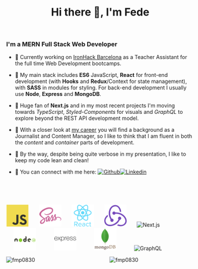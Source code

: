 <h1 align="center">Hi there 👋, I'm Fede</h1>

<br>

<h3 align="left">I'm a MERN Full Stack Web Developer</h3>

- 🔭 Currently working on [IronHack Barcelona](https://www.ironhack.com/en/barcelona) as a Teacher Assistant for the full time Web Development bootcamps.
  
- :star2: My main stack includes **ES6** JavaScript, **React** for front-end development (with **Hooks** and **Redux**/Context for state management), with **SASS** in modules for styling. For back-end development I usually use **Node**, **Express** and **MongoDB**.
  
- :rocket: Huge fan of **Next.js** and in my most recent projects I'm moving towards *TypeScript*, *Styled-Components* for visuals and *GraphQL* to explore beyond the REST API development model.
  
- :hear_no_evil: With a closer look at [my career](https://www.linkedin.com/in/fede-muniente/) you will find a background as a Journalist and Content Manager, so I like to think that I am fluent in both the *content* and *container* parts of development.
    
- :see_no_evil: By the way, despite being quite verbose in my presentation, I like to keep my code lean and clean!
  
- :speak_no_evil: You can connect with me here: [![Github](https://img.shields.io/badge/-Github-000?style=flat&logo=Github&logoColor=white)](https://github.com/fmp0830)[![Linkedin](https://img.shields.io/badge/-LinkedIn-blue?style=flat&logo=Linkedin&logoColor=white)](https://www.linkedin.com/in/fede-muniente/)

<br>
<br>
<br>
<p align="left" width="100%">
  <img src="https://raw.githubusercontent.com/devicons/devicon/master/icons/javascript/javascript-original.svg" alt="JS" height="60px" />
  &nbsp;&nbsp;&nbsp;&nbsp;&nbsp;
  <img src="https://raw.githubusercontent.com/devicons/devicon/master/icons/sass/sass-original.svg" alt="SASS" height="60px;"/>
  &nbsp;&nbsp;&nbsp;&nbsp;&nbsp;
  <img src="https://raw.githubusercontent.com/devicons/devicon/master/icons/react/react-original-wordmark.svg" alt="React" height="60px;"/>
  &nbsp;&nbsp;&nbsp;&nbsp;&nbsp;
  <img src="https://raw.githubusercontent.com/devicons/devicon/master/icons/redux/redux-original.svg" alt="Redux" height="60px;"/>
  &nbsp;&nbsp;&nbsp;&nbsp;&nbsp;
  <img src="https://cdn.worldvectorlogo.com/logos/nextjs-3.svg" alt="Next.js" height="60px;"/>
  &nbsp;&nbsp;&nbsp;&nbsp;&nbsp;&nbsp;&nbsp;&nbsp;&nbsp;&nbsp;
  <img src="https://raw.githubusercontent.com/devicons/devicon/master/icons/nodejs/nodejs-original-wordmark.svg" alt="Node" height="60px;" style="margin-left:20px"/>
  &nbsp;&nbsp;&nbsp;&nbsp;&nbsp;
  <img src="https://raw.githubusercontent.com/devicons/devicon/master/icons/express/express-original-wordmark.svg" alt="Express" height="60px;" style="margin-left:20px"/>
  &nbsp;&nbsp;&nbsp;&nbsp;&nbsp;
  <img src="https://raw.githubusercontent.com/devicons/devicon/master/icons/mongodb/mongodb-original-wordmark.svg" alt="MongoDB" height="60px;" style="margin-left:20px"/>
  &nbsp;&nbsp;&nbsp;&nbsp;&nbsp;
  <img src="https://www.vectorlogo.zone/logos/graphql/graphql-icon.svg" alt="GraphQL" height="60px;" style="margin-left:20px"/>
</p>


<p><img align="left" src="https://github-readme-stats.vercel.app/api/top-langs?username=fmp0830&show_icons=true&theme=dark&locale=en&layout=compact" alt="fmp0830" width="40%"/><img align="right" src="https://github-readme-stats.vercel.app/api?username=fmp0830&show_icons=true&theme=dark&locale=en" alt="fmp0830" width="45%"/></p><br>



<!--
**FMP0830/FMP0830** is a ✨ _special_ ✨ repository because its `README.md` (this file) appears on your GitHub profile.

Here are some ideas to get you started:

- 🔭 I’m currently working on ...
- 🌱 I’m currently learning ...
- 👯 I’m looking to collaborate on ...
- 🤔 I’m looking for help with ...
- 💬 Ask me about ...
- 📫 How to reach me: ...
- 😄 Pronouns: ...
- ⚡ Fun fact: ...
-->
